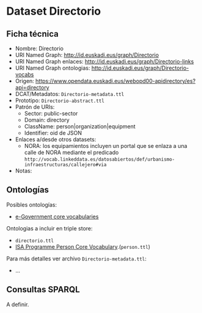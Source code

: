 # Dataset Directorio

## Ficha técnica

* Nombre: Directorio
* URI Named Graph: http://id.euskadi.eus/graph/Directorio
* URI Named Graph enlaces: http://id.euskadi.eus/graph/Directorio-links
* URI Named Graph ontologias: http://id.euskadi.eus/graph/Directorio-vocabs
* Origen: https://www.opendata.euskadi.eus/webopd00-apidirectory/es?api=directory
* DCAT/Metadatos: `Directorio-metadata.ttl`
* Prototipo: `Directorio-abstract.ttl`
* Patrón de URIs:
  * Sector: public-sector
  * Domain: directory
  * ClassName: person|organization|equipment
  * Identifier: oid de JSON
* Enlaces a/desde otros datasets:
  * NORA: los equipamientos incluyen un portal que se enlaza a una calle de NORA mediante el predicado `http://vocab.linkeddata.es/datosabiertos/def/urbanismo-infraestructuras/callejero#via`
* Notas:

## Ontologías

Posibles ontologías:

* [e-Government core vocabularies](https://joinup.ec.europa.eu/collection/semantic-interoperability-community-semic/solution/e-government-core-vocabularies/release/201)

Ontologias a incluir en triple store:

* `directorio.ttl`
* [ISA Programme Person Core Vocabulary](http://www.w3.org/ns/person).(`person.ttl`)

Para más detalles ver archivo `Directorio-metadata.ttl`:

* ...

## Consultas SPARQL

A definir.
